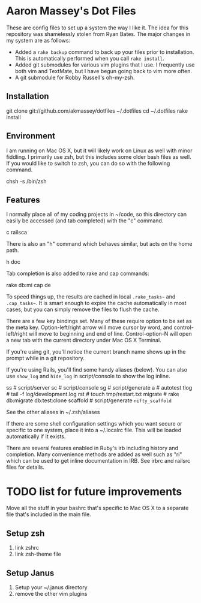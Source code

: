 Aaron Massey's Dot Files
========================

These are config files to set up a system the way I like it.  The idea
for this repository was shamelessly stolen from Ryan Bates.  The major
changes in my system are as follows:

* Added a `rake backup` command to back up your files prior to
  installation.  This is automatically performed when you call
  `rake install`.
* Added git submodules for various vim plugins that I use.  I frequently
  use both vim and TextMate, but I have begun going back to vim more
  often.   
* A git submodule for Robby Russell's oh-my-zsh.


Installation
------------

  git clone git://github.com/akmassey/dotfiles ~/.dotfiles
  cd ~/.dotfiles
  rake install


Environment
-----------

I am running on Mac OS X, but it will likely work on Linux as well with 
minor fiddling. I primarily use zsh, but this includes some older bash 
files as well. If you would like to switch to zsh, you can do so with 
the following command.

  chsh -s /bin/zsh


Features
--------

I normally place all of my coding projects in ~/code, so this directory 
can easily be accessed (and tab completed) with the "c" command.

  c railsca<tab>

There is also an "h" command which behaves similar, but acts on the 
home path.

  h doc<tab>

Tab completion is also added to rake and cap commands:

  rake db:mi<tab>
  cap de<tab>

To speed things up, the results are cached in local `.rake_tasks~` and 
`.cap_tasks~`. It is smart enough to expire the cache automatically in 
most cases, but you can simply remove the files to flush the cache.

There are a few key bindings set. Many of these require option to be
set as the meta key. Option-left/right arrow will move cursor by word, 
and control-left/right will move to beginning and end of line. 
Control-option-N will open a new tab with the current directory under
Mac OS X Terminal.

If you're using git, you'll notice the current branch name shows up in
the prompt while in a git repository.

If you're using Rails, you'll find some handy aliases (below). You can 
also use `show_log` and `hide_log` in script/console to show the log inline.
  
  ss       # script/server
  sc       # script/console
  sg       # script/generate
  a        # autotest
  tlog     # tail -f log/development.log
  rst      # touch tmp/restart.txt
  migrate  # rake db:migrate db:test:clone
  scaffold # script/generate `nifty_scaffold`

See the other aliases in ~/.zsh/aliases

If there are some shell configuration settings which you want secure or 
specific to one system, place it into a ~/.localrc file. This will be 
loaded automatically if it exists.

There are several features enabled in Ruby's irb including history and 
completion. Many convenience methods are added as well such as "ri"
which can be used to get inline documentation in IRB. See irbrc and
railsrc files for details.

TODO list for future improvements
=================================

Move all the stuff in your bashrc that's specific to Mac OS X to a separate
file that's included in the main file.


Setup zsh
---------

1. link zshrc
2. link zsh-theme file


Setup Janus
-----------

1. Setup your ~/.janus directory
2. remove the other vim plugins
